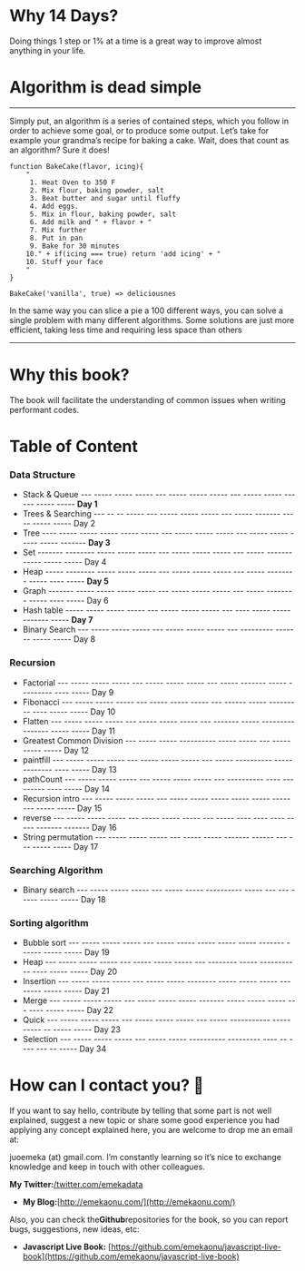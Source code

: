 # Why 14 Days?

Doing things 1 step or 1% at a time is a great way to improve almost anything in your life.

# Algorithm is dead simple

---

Simply put, an algorithm is a series of contained steps, which you follow in order to achieve some goal, or to produce some output. Let’s take for example your grandma’s recipe for baking a cake. Wait, does that count as an algorithm? Sure it does!

```
function BakeCake(flavor, icing){
    "
     1. Heat Oven to 350 F
     2. Mix flour, baking powder, salt
     3. Beat butter and sugar until fluffy
     4. Add eggs.
     5. Mix in flour, baking powder, salt
     6. Add milk and " + flavor + "
     7. Mix further
     8. Put in pan
     9. Bake for 30 minutes
    10." + if(icing === true) return 'add icing' + "
    10. Stuff your face
    "
}

BakeCake('vanilla', true) => deliciousnes
```

In the same way you can slice a pie a 100 different ways, you can solve a single problem with many different algorithms. Some solutions are just more efficient, taking less time and requiring less space than others

---

# Why this book?

The book will facilitate the understanding of common issues when writing performant codes.

# Table of Content

### Data Structure

* Stack & Queue  --- ----- ----- ----- --- ----- ----- ----- --- ----- ----- ------ ----- -----  **Day 1**
* Trees & Searching  --- -- -- ----- --- ----- ----- ----- --- ----- ------- ----- ----- ----- Day 2
* Tree ---- -----  -----    ----- ----- ----- --- ----- ----- ----- --- ----- ----- ----- ----- ------- **Day 3**
* Set  ------- --------      ----- ----- ----- --- ----- ----- ----- --- ----- ------- ----- ----- ----- Day 4
* Heap ----- --------      ----- ----- ----- --- ----- ----- ----- --- ----- -------- ----- ---- ----- **Day 5**
* Graph ------- -----      ----- ----- ----- --- ----- ----- ----- --- ----- -------- ----- ---- ----- Day 6
* Hash table  -----      ----- ----- ----- --- ----- ----- ----- --- ---- ----- ----- ------- ----- **Day 7**
* Binary Search ---   ----- ----- ----- --- ----- ----- ----- --- --------- ----- -- ----- -----  Day 8

### **Recursion**

* Factorial ---   ----- ----- ----- --- ----- ----- ----- --- ----- ------- ----- --------- ---- ----- Day 9
* Fibonacci ---   ----- ----- ----- --- ----- ----- ----- --- ------ ----- --------- ---- ----- ----- Day 10
* Flatten ---   ----- ----- ----- --- ----- ----- ----- --- ------- ----- --------- ------- ----- ----- Day 11
* Greatest Common Division ---   ----- ----- ---------- ----- ----- --- ----- ----- ----- Day 12
* paintfill ---   ----- ----- ----- --- ----- ----- ----- --- ----- ---------- ----- -------- ---- ----- Day 13
* pathCount ---   ----- ----- ----- --- ----- ----- ----- --- ----------  ---- ---------  ---- ----- Day 14
* Recursion intro ---   ----- ----- ----- --- ----- ----- ----- ----- ----- ----- --- ----- -----  Day 15
* reverse ---   ----- ----- ----- --- ----- ----- ----- --- ----- ---- ---- ---- ----- ------- -------  Day 16
* String permutation ---   ----- ----- ----- --- ----- ----- ------- ------ --- --- ----- -----  Day 17

### **Searching Algorithm**

* Binary search ---   ----- ----- ----- --- ----- ----- ---------- ----- --- --- ----- ----- -----  Day 18

### **Sorting algorithm**

* Bubble sort ---   ----- ----- ----- --- ----- ----- ----- ----- ----- ------- - ----- ----- -----  Day 19
* Heap  ---   ----- ----- ----- --- ----- ----- ----- --- -------- ----- ----------- ---- ----- -----  Day 20
* Insertion ---   ----- ----- ----- --- ----- ----- -------- ----- ----- ----- ---  ----- ----- -----  Day 21
* Merge ---   ----- ----- ----- --- ----- ----- ----- ------- ----- ----- ----- -- - ---- ----- -----  Day 22
* Quick ---   ----- ----- ----- --- ----- ----- ----- --- ----- ----------- ----- ----- -- ----- -----  Day 23
* Selection ---   ----- ----- ----- --- ----- ----- ----------  --------- ---- -- - --- --- -- -----  Day 34

# How can I contact you? 📩

If you want to say hello, contribute by telling that some part is not well explained, suggest a new topic or share some good experience you had applying any concept explained here, you are welcome to drop me an email at:

juoemeka \(at\) gmail.com. I’m constantly learning so it’s nice to exchange knowledge and keep in touch with other colleagues.

**My Twitter:**[/twitter.com/emekadata](twitter.com/emekadata)

* **My Blog:**[http://emekaonu.com/](http://emekaonu.com/)

Also, you can check the**Github**repositories for the book, so you can report bugs, suggestions, new ideas, etc:

* **Javascript Live Book:**
  [https://github.com/emekaonu/javascript-live-book](https://github.com/emekaonu/javascript-live-book)



